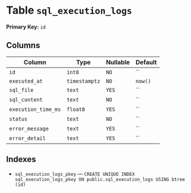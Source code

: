 # Table `sql_execution_logs`

**Primary Key:** `id`

## Columns

| Column | Type | Nullable | Default |
|---|---|---|---|
| `id` | `int8` | `NO` | `` |
| `executed_at` | `timestamptz` | `NO` | `now()` |
| `sql_file` | `text` | `YES` | `` |
| `sql_content` | `text` | `NO` | `` |
| `execution_time_ms` | `float8` | `YES` | `` |
| `status` | `text` | `NO` | `` |
| `error_message` | `text` | `YES` | `` |
| `error_detail` | `text` | `YES` | `` |

## Indexes

- `sql_execution_logs_pkey` — `CREATE UNIQUE INDEX sql_execution_logs_pkey ON public.sql_execution_logs USING btree (id)`